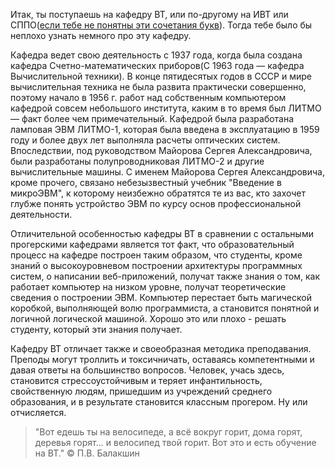Итак, ты поступаешь на кафедру ВТ, или по-другому на ИВТ или СППО([если тебе не понятны эти сочетания букв](programs.md)). Тогда тебе было бы неплохо узнать немного про эту кафедру.

Кафедра ведет свою деятельность с 1937 года, когда была создана кафедра Счетно-математических приборов(С 1963 года — кафедра Вычислительной техники).
В конце пятидесятых годов в СССР и мире вычислительная техника не была развита практически совершенно, поэтому начало в 1956 г. работ над собственным компьютером кафедрой совсем небольшого института, каким в то время был ЛИТМО — факт более чем примечательный. Кафедрой была разработана ламповая ЭВМ ЛИТМО-1, которая была введена в эксплуатацию в 1959 году и более двух лет выполняла расчеты оптических систем. Впоследствии, под руководством Майорова Сергея Александровича, были разработаны полупроводниковая ЛИТМО-2 и другие вычислительные машины. С именем Майорова Сергея Александровича, кроме прочего, связано небезызвестный учебник "Введение в микроЭВМ", к которому неизбежно обратятся те из вас, кто захочет глубже понять устройство ЭВМ по курсу основ профессиональной деятельности.

Отличительной особенностью кафедры ВТ в сравнении с остальными прогерскими кафедрами является тот факт, что образовательный процесс на кафедре построен таким образом, что студенты, кроме знаний о высокоуровневом построении архитектуры программных систем, о написании веб-приложений, получат также знания о том, как работает компьютер на низком уровне, получат теоретические сведения о построении ЭВМ. Компьютер перестает быть магической коробкой, выполняющей волю программиста, а становится понятной и логичной логической машиной. Хорошо это или плохо - решать студенту, который эти знания получает.

Кафедру ВТ отличает также и своеобразная методика преподавания. Преподы могут троллить и токсичничать, оставаясь компетентными и давая ответы на большинство вопросов. Человек, учась здесь, становится стрессоустойчивым и теряет инфантильность, свойственную людям, пришедшим из учреждений среднего образования, и в результате становится классным прогером. Ну или отчисляется.
> "Вот едешь ты на велосипеде, а всё вокруг горит, дома горят, деревья горят... и велосипед твой горит. Вот это и есть обучение на ВТ." © П.В. Балакшин
